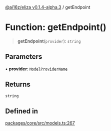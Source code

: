 [@ai16z/eliza v0.1.4-alpha.3](../index.md) / getEndpoint

# Function: getEndpoint()

> **getEndpoint**(`provider`): `string`

## Parameters

• **provider**: [`ModelProviderName`](../enumerations/ModelProviderName.md)

## Returns

`string`

## Defined in

[packages/core/src/models.ts:267](https://github.com/ai16z/eliza/blob/main/packages/core/src/models.ts#L267)
